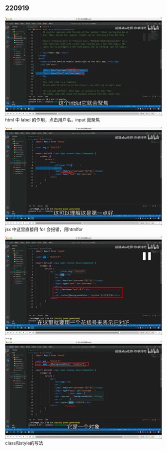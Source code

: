 ## 220919

![](./img/2022-09-19-17-26-44.png)  
html 中 label 的作用，点击用户名，input 就聚焦

![](./img/2022-09-19-17-28-50.png)  
jsx 中这里直接用 for 会报错，用htmlfor      

![](./img/2022-09-19-17-37-37.png)      
--= 
![](./img/2022-09-19-17-38-22.png)  
class和style的写法      




